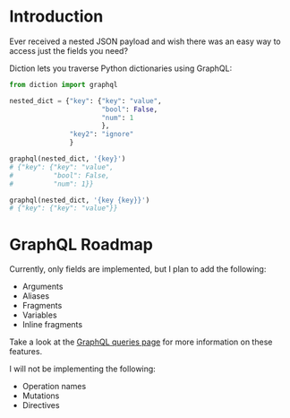 # Introduction

Ever received a nested JSON payload and wish there was an easy way to access just the fields you need?

Diction lets you traverse Python dictionaries using GraphQL:

```python
from diction import graphql

nested_dict = {"key": {"key": "value", 
                       "bool": False, 
                       "num": 1
                       }, 
               "key2": "ignore"
               }

graphql(nested_dict, '{key}')
# {"key": {"key": "value", 
#          "bool": False, 
#          "num": 1}}

graphql(nested_dict, '{key {key}}')
# {"key": {"key": "value"}}
```

# GraphQL Roadmap

Currently, only fields are implemented, but I plan to add the following:
- Arguments
- Aliases
- Fragments
- Variables
- Inline fragments

Take a look at the [GraphQL queries page](https://graphql.org/learn/queries/) for more information on these features.

I will not be implementing the following:
- Operation names
- Mutations
- Directives

